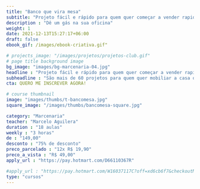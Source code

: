 ```yaml
---
title: "Banco que vira mesa"
subtitle: "Projeto fácil e rápido para quem quer começar a vender rapidamente"
description : "Dê um gás na sua oficina"
weight: 1
date: 2021-12-13T15:27:17+06:00
draft: false
ebook_gif: /images/ebook-criativa.gif"

# projects_image: "/images/projetos/projetos-club.gif"
# page title background image
bg_image: "images/bg-marcenaria-04.jpg"
headline : "Projeto fácil e rápido para quem quer começar a vender rapidamente"
subheadline : "São mais de 60 projetos para quem quer mobiliar a casa ou fazer uma grana, sem abrir mão da liberdade"
cta: QUERO ME INSCREVER AGORA!

# course thumbnail
image: "images/thumbs/t-bancomesa.jpg"
square_image: "/images/thumbs/bancomesa-square.jpg"

category: "Marcenaria"
teacher: "Marcelo Aguilera"
duration : "18 aulas"
weekly : "3 horas"
de : "149,00"
desconto : "75% de desconto"
preco_parcelado : "12x R$ 19,90"
preco_a_vista : "R$ 49,00"
apply_url : "https://pay.hotmart.com/D66110367R"

#apply_url : "https://pay.hotmart.com/W16037117C?off=xd6cb6f7&checkoutMode=10&offDiscount=65OFF"
type: "cursos"
---
```


